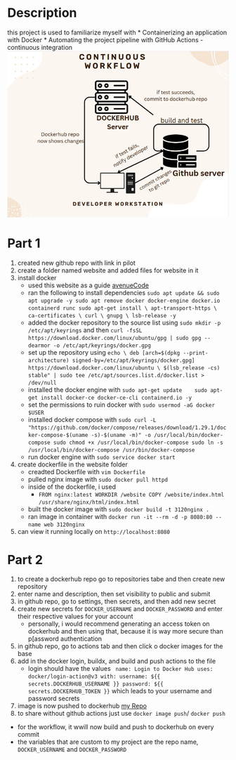 # Description
this project is used to familiarize myself with 
    * Containerizing an application with Docker
    * Automating the project pipeline with GitHub Actions - continuous integration
    ![workflow diagram](https://github.com/WSU-kduncan/f23cicd-mkieselhorst/blob/main/image1.png)

# Part 1
1. created new github repo with link in pilot
2. create a folder named website and added files for website in it
3. install docker
    *  used this website as a guide [avenueCode](https://blog.avenuecode.com/running-docker-engine-on-wsl-2)
 	  *  ran the following to install dependencies `sudo apt update && sudo apt upgrade -y
sudo apt remove docker docker-engine docker.io containerd runc
    sudo apt-get install \
        apt-transport-https \
        ca-certificates \
        curl \
        gnupg \
        lsb-release -y`
    *  added the docker repository to the source list using `sudo mkdir -p /etc/apt/keyrings` and then `curl -fsSL https://download.docker.com/linux/ubuntu/gpg | sudo gpg --dearmor -o /etc/apt/keyrings/docker.gpg`
    *  set up the repository using `echo \ deb [arch=$(dpkg --print-architecture) signed-by=/etc/apt/keyrings/docker.gpg] https://download.docker.com/linux/ubuntu \ $(lsb_release -cs) stable" | sudo tee /etc/apt/sources.list.d/docker.list > /dev/null`
    *  installed the docker engine with `sudo apt-get update	sudo apt-get install docker-ce docker-ce-cli containerd.io -y`
    *  set the permissions to ruin docker with `sudo usermod -aG docker $USER`
    *  installed docker compose with `sudo curl -L "https://github.com/docker/compose/releases/download/1.29.1/docker-compose-$(uname -s)-$(uname -m)" -o /usr/local/bin/docker-compose sudo chmod +x /usr/local/bin/docker-compose sudo ln -s /usr/local/bin/docker-compose /usr/bin/docker-compose`
    *  run docker engine with `sudo service docker start`
4.  create dockerfile in the website folder
    *  creadted Dockerfile with `vim Dockerfile`
    *  pulled nginx image with `sudo docker pull httpd`
    *  inside of the dockerfile, i used
        *  `FROM nginx:latest
WORKDIR /website
COPY /website/index.html /usr/share/nginx/html/index.html`
    * built the docker image with `sudo docker build -t 3120nginx .`
    * ran image in container with `docker run -it --rm -d -p 8080:80 --name web 3120nginx`
5. can view it running locally on `http://localhost:8080`
# Part 2
1. to create a dockerhub repo go to repositories tabe and then create new repository
2. enter name and description, then set visibility to public and submit
3. in github repo, go to settings, then secrets, and then add new secret
4. create new secrets for `DOCKER_USERNAME` and `DOCKER_PASSWORD` and enter their respective values for your account
      * personally, i would recommend generating an access token on dockerhub and then using that, because it is way more secure than p[assword authentication
6. in github repo, go to actions tab and then click o docker images for the base
7. add in the docker login, buildx, and build and push actions to the file
      * login should have the values `
        name: Login to Docker Hub
        uses: docker/login-action@v3
        with:
          username: ${{ secrets.DOCKERHUB_USERNAME }}
          password: ${{ secrets.DOCKERHUB_TOKEN }}` which leads to your username and password secrets
8. image is now pushed to dockerhub [my Repo](https://hub.docker.com/r/kxwell/kxwell-3120repo)
9. to share without github actions just use `docker image push`/ `docker push`
* for the workflow, it wwill now build and push to dockerhub on every commit
* the variables that are custom to my project are the repo name, `DOCKER_USERNAME` and `DOCKER_PASSWORD`
